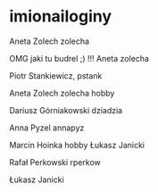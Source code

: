 ﻿# imionailoginy


Aneta Zolech zolecha


OMG jaki tu budrel ;) !!!
Aneta zolecha

Piotr Stankiewicz, pstank

Aneta Zolech zolecha hobby

Dariusz Górniakowski dziadzia

Anna Pyzel annapyz

Marcin Hoinka  hobby
Łukasz Janicki

Rafał Perkowski rperkow

Łukasz Janicki
 


